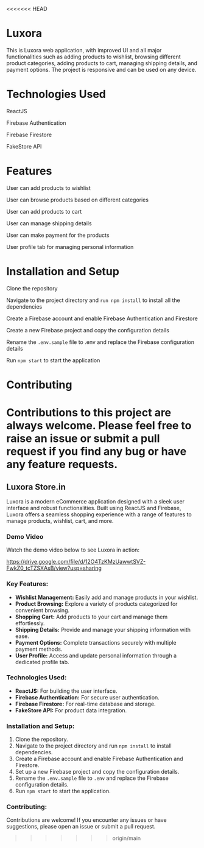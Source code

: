 <<<<<<< HEAD
# Luxora


This is Luxora web application, with improved UI and all major functionalities such as adding products to wishlist, browsing different product categories, adding products to cart, managing shipping details, and payment options. The project is responsive and can be used on any device.


# Technologies Used


ReactJS

Firebase Authentication

Firebase Firestore

FakeStore API


# Features


User can add products to wishlist

User can browse products based on different categories

User can add products to cart

User can manage shipping details

User can make payment for the products

User profile tab for managing personal information


# Installation and Setup


Clone the repository

Navigate to the project directory and `run npm install` to install all the dependencies

Create a Firebase account and enable Firebase Authentication and Firestore

Create a new Firebase project and copy the configuration details

Rename the `.env.sample` file to .env and replace the Firebase configuration details

Run `npm start` to start the application


# Contributing


Contributions to this project are always welcome. Please feel free to raise an issue or submit a pull request if you find any bug or have any feature requests.
=======
## Luxora Store.in

Luxora is a modern eCommerce application designed with a sleek user interface and robust functionalities. Built using ReactJS and Firebase, Luxora offers a seamless shopping experience with a range of features to manage products, wishlist, cart, and more.

### Demo Video
Watch the demo video below to see Luxora in action:

https://drive.google.com/file/d/12O4TzKMzUawwtSVZ-FwkZ0_tcTZSXAsB/view?usp=sharing

### Key Features:
- **Wishlist Management:** Easily add and manage products in your wishlist.
- **Product Browsing:** Explore a variety of products categorized for convenient browsing.
- **Shopping Cart:** Add products to your cart and manage them effortlessly.
- **Shipping Details:** Provide and manage your shipping information with ease.
- **Payment Options:** Complete transactions securely with multiple payment methods.
- **User Profile:** Access and update personal information through a dedicated profile tab.

### Technologies Used:
- **ReactJS:** For building the user interface.
- **Firebase Authentication:** For secure user authentication.
- **Firebase Firestore:** For real-time database and storage.
- **FakeStore API:** For product data integration.

### Installation and Setup:
1. Clone the repository.
2. Navigate to the project directory and run `npm install` to install dependencies.
3. Create a Firebase account and enable Firebase Authentication and Firestore.
4. Set up a new Firebase project and copy the configuration details.
5. Rename the `.env.sample` file to `.env` and replace the Firebase configuration details.
6. Run `npm start` to start the application.

### Contributing:
Contributions are welcome! If you encounter any issues or have suggestions, please open an issue or submit a pull request.

>>>>>>> origin/main
